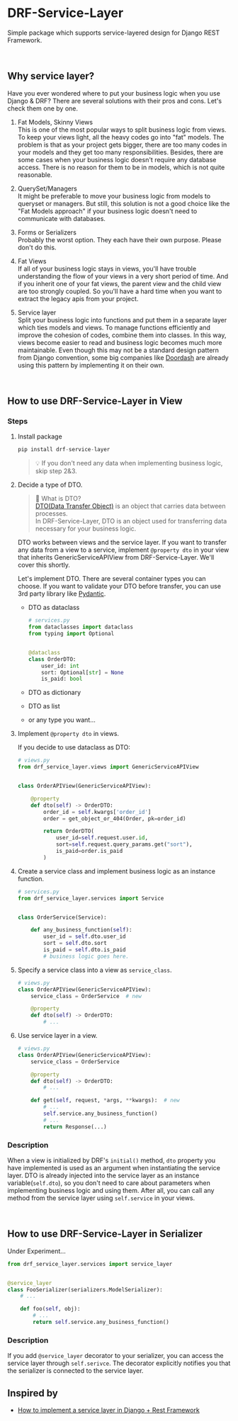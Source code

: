 # DRF-Service-Layer

Simple package which supports service-layered design for Django REST Framework.

<br>

## Why service layer?

Have you ever wondered where to put your business logic when you use Django & DRF? There are several solutions with
their pros and cons. Let's check them one by one.

1. Fat Models, Skinny Views <br>
   This is one of the most popular ways to split business logic from views. To keep your views light, all the heavy
   codes go into "fat" models. The problem is that as your project gets bigger, there are too many codes in your models 
   and they get too many responsibilities. Besides, there are some cases when your business logic doesn't require any
   database access. There is no reason for them to be in models, which is not quite reasonable.


2. QuerySet/Managers <br>
   It might be preferable to move your business logic from models to queryset or managers. But still, this solution is
   not a good choice like the "Fat Models approach" if your business logic doesn't need to communicate with databases.


3. Forms or Serializers <br>
   Probably the worst option. They each have their own purpose. Please don't do this.


4. Fat Views <br>
   If all of your business logic stays in views, you'll have trouble understanding the flow of your views in a very
   short period of time. And if you inherit one of your fat views, the parent view and the child view are too strongly
   coupled. So you'll have a hard time when you want to extract the legacy apis from your project.


5. Service layer <br>
   Split your business logic into functions and put them in a separate layer which ties models and views. To manage
   functions efficiently and improve the cohesion of codes, combine them into classes. In this way, views become easier
   to read and business logic becomes much more maintainable. Even though this may not be a standard design pattern from
   Django convention, some big companies
   like [Doordash](https://doordash.engineering/2017/05/15/tips-for-building-high-quality-django-apps-at-scale/) are
   already using this pattern by implementing it on their own.

<br>

## How to use DRF-Service-Layer in View

### Steps

1. Install package

   ```python
   pip install drf-service-layer
   ```
   > 💡 If you don't need any data when implementing business logic, skip step 2&3.
2. Decide a type of DTO.

   > 💁 What is DTO? <br> [DTO(Data Transfer Object)](https://en.wikipedia.org/wiki/Data_transfer_object) is an object that carries data between processes. <br> In DRF-Service-Layer, DTO is an object used for transferring data necessary for your business logic.

   DTO works between views and the service layer. If you want to transfer any data from a view to a service, implement
   `@property dto` in your view that inherits GenericServiceAPIView from DRF-Service-Layer. We'll cover this
   shortly. <br>

   Let's implement DTO. There are several container types you can choose. If you want to validate your DTO before transfer,
   you can use 3rd party library like [Pydantic](https://pydantic-docs.helpmanual.io/).

    - DTO as dataclass
      ```python
      # services.py
      from dataclasses import dataclass
      from typing import Optional
      
      
      @dataclass
      class OrderDTO:
          user_id: int
          sort: Optional[str] = None
          is_paid: bool
      ```

    - DTO as dictionary
    - DTO as list
    - or any type you want...

3. Implement `@property dto` in views.

   If you decide to use dataclass as DTO:
   ```python
   # views.py
   from drf_service_layer.views import GenericServiceAPIView
   
   
   class OrderAPIView(GenericServiceAPIView):
   
       @property
       def dto(self) -> OrderDTO:
           order_id = self.kwargs['order_id']
           order = get_object_or_404(Order, pk=order_id)
   
           return OrderDTO(
               user_id=self.request.user.id,
               sort=self.request.query_params.get("sort"),
               is_paid=order.is_paid
           )   
   ```

4. Create a service class and implement business logic as an instance function.

   ```python
   # services.py
   from drf_service_layer.services import Service
   
   
   class OrderService(Service):
   
       def any_business_function(self):
           user_id = self.dto.user_id
           sort = self.dto.sort
           is_paid = self.dto.is_paid
           # business logic goes here. 
   ```

5. Specify a service class into a view as `service_class`.

   ```python
   # views.py
   class OrderAPIView(GenericServiceAPIView):
       service_class = OrderService  # new
   
       @property
       def dto(self) -> OrderDTO:
           # ...
   ```

6. Use service layer in a view.

   ```python
   # views.py
   class OrderAPIView(GenericServiceAPIView):
       service_class = OrderService
   
       @property
       def dto(self) -> OrderDTO:
           # ...
   
       def get(self, request, *args, **kwargs):  # new
           # ...
           self.service.any_business_function()
           # ...
           return Response(...)
   ```

### Description

When a view is initialized by DRF's `initial()` method, `dto` property you have implemented is used as an argument when
instantiating the service layer. DTO is already injected into the service layer as an instance variable(`self.dto`), so
you don't need to care about parameters when implementing business logic and using them. After all, you can call any
method from the service layer using `self.service` in your views.

<br>

## How to use DRF-Service-Layer in Serializer

Under Experiment...

```python
from drf_service_layer.services import service_layer


@service_layer
class FooSerializer(serializers.ModelSerializer):
    # ...

    def foo(self, obj):
        # ...
        return self.service.any_business_function()
```

### Description

If you add `@service_layer` decorator to your serializer, you can access the service layer through `self.serivce`.
The decorator explicitly notifies you that the serializer is connected to the service layer.

## Inspired by

- [How to implement a service layer in Django + Rest Framework](https://breadcrumbscollector.tech/how-to-implement-a-service-layer-in-django-rest-framework/)